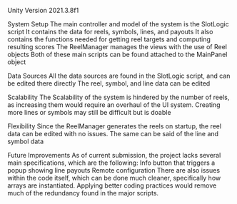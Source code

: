 Unity Version 2021.3.8f1

System Setup
    The main controller and model of the system is the SlotLogic script
    It contains the data for reels, symbols, lines, and payouts
    It also contains the functions needed for getting reel targets
    and computing resulting scores
    The ReelManager manages the views with the use of Reel objects
    Both of these main scripts can be found attached to the MainPanel object

Data Sources
    All the data sources are found in the SlotLogic script, and can be edited there directly
    The reel, symbol, and line data can be edited

Scalability
    The Scalability of the system is hindered by the number of reels, as increasing them
    would require an overhaul of the UI system.
    Creating more lines or symbols may still be difficult but is doable

Flexibility
    Since the ReelManager generates the reels on startup, the reel data can be edited with
    no issues.
    The same can be said of the line and symbol data

Future Improvements
    As of current submission, the project lacks several main specifications, which are the following:
        Info button that triggers a popup showing line payouts
        Remote configuration
    There are also issues within the code itself, which can be done much cleaner, specifically how
    arrays are instantiated. Applying better coding practices would remove much of the redundancy found in 
    the major scripts.